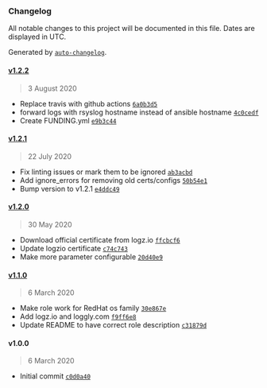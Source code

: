 ### Changelog

All notable changes to this project will be documented in this file. Dates are displayed in UTC.

Generated by [`auto-changelog`](https://github.com/CookPete/auto-changelog).

#### [v1.2.2](https://github.com/papanito/ansible-role-rsyslog/compare/v1.2.1...v1.2.2)

> 3 August 2020

- Replace travis with github actions [`6a0b3d5`](https://github.com/papanito/ansible-role-rsyslog/commit/6a0b3d56c1c64f0ebf40edcb73edbf5bdf562872)
- forward logs with rsyslog hostname instead of ansible hostname [`4c0cedf`](https://github.com/papanito/ansible-role-rsyslog/commit/4c0cedfbe72fe5078a50cac02462b8865be6c1cd)
- Create FUNDING.yml [`e9b3c44`](https://github.com/papanito/ansible-role-rsyslog/commit/e9b3c448ab62ade92d7e2d4f87dec3c265bc887b)

#### [v1.2.1](https://github.com/papanito/ansible-role-rsyslog/compare/v1.2.0...v1.2.1)

> 22 July 2020

- Fix linting issues or mark them to be ignored [`ab3acbd`](https://github.com/papanito/ansible-role-rsyslog/commit/ab3acbd94dfdaa3f9b7428bada4512f4633f91a4)
- Add ignore_errors for removing old certs/configs [`50b54e1`](https://github.com/papanito/ansible-role-rsyslog/commit/50b54e1383010898c67d8a68c996a4d785fcf1b2)
- Bump version to v1.2.1 [`e4ddc49`](https://github.com/papanito/ansible-role-rsyslog/commit/e4ddc49b760cc2bf6de7bc821efd7a85e77521da)

#### [v1.2.0](https://github.com/papanito/ansible-role-rsyslog/compare/v1.1.0...v1.2.0)

> 30 May 2020

- Download official certificate from logz.io [`ffcbcf6`](https://github.com/papanito/ansible-role-rsyslog/commit/ffcbcf6190888e2ba3a2f86ecad7c9bc57126522)
- Update logzio certificate [`c74c743`](https://github.com/papanito/ansible-role-rsyslog/commit/c74c7438a349f365b0d37a3fd076561070ce9088)
- Make more parameter configurable [`20d40e9`](https://github.com/papanito/ansible-role-rsyslog/commit/20d40e9c2a3f0942ba89ccdaaada68d2f50bb08d)

#### [v1.1.0](https://github.com/papanito/ansible-role-rsyslog/compare/v1.0.0...v1.1.0)

> 6 March 2020

- Make role work for RedHat os family [`30e867e`](https://github.com/papanito/ansible-role-rsyslog/commit/30e867e8163ea28cd10663a0db1f1c2c08b72f15)
- Add logz.io and loggly.com [`f9ff6e8`](https://github.com/papanito/ansible-role-rsyslog/commit/f9ff6e8a3e191e9486eded9e720622b9d91aef32)
- Update README to have correct role description [`c31879d`](https://github.com/papanito/ansible-role-rsyslog/commit/c31879db61c28890f4b96cfa1a518ce992f36541)

#### v1.0.0

> 6 March 2020

- Initial commit [`c0d0a40`](https://github.com/papanito/ansible-role-rsyslog/commit/c0d0a4089094e04cd0d6e8c25185df146210ffb2)
